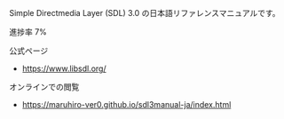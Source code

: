Simple Directmedia Layer (SDL) 3.0 の日本語リファレンスマニュアルです。

進捗率 7%

公式ページ
* https://www.libsdl.org/

オンラインでの閲覧
* https://maruhiro-ver0.github.io/sdl3manual-ja/index.html
